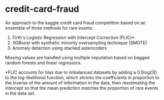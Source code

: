 # credit-card-fraud
An approach to the kaggle credit card fraud competition based on an ensemble of three methods for rare events:
1. Firth's Logistic Regression with Intercept Correction (FLIC)*
2. XGBoost with synthetic minority oversampling technique (SMOTE)
3. Anomaly detection using stacked autencoders

Missing values are handled using multiple imputation based on bagged random forests and linear regressors.

*FLIC accounts for bias due to imbalanced datasets by adding a 0.5log(|I|) to the log-likelihood function, which shrinks the coefficients in proportion to the inverse of the amount of information in the data, then reestimating the intercept so that the mean prediction matches the proportion of rare events in the data set.


